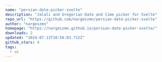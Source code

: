 ```yaml
---
name: "persian-date-picker-svelte"
description: "Jalali and Gregorian Date and time picker for Svelte"
repo_url: "https://github.com/nargeszmn/persian-date-picker-svelte"
author: "nargeszmn"
homepage: "https://nargeszmn.github.io/persian-date-picker-svelte/"
downloads: 2
updated: "2024-07-13T10:56:03.712Z"
github_stars: 4
tags: 
  - ui
---
```

